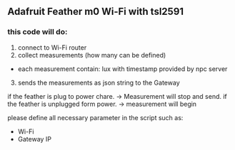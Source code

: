 ## Adafruit Feather m0 Wi-Fi with tsl2591
### this code will do:

1. connect to Wi-Fi router
2. collect measurements (how many can be defined)
- each measurement contain: lux with timestamp provided by npc server
3. sends the measurements as json string to the Gateway

if the feather is plug to power chare. 
 -> Measurement will stop and send.
if the feather is unplugged form power.
 -> measurement will begin

please define all necessary parameter in the script such as:
- Wi-Fi
- Gateway IP
